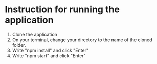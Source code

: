 # Instruction for running the application

1. Clone the application
2. On your terminal, change your directory to the name of the cloned folder.
3. Write "npm install" and click "Enter"
4. Write "npm start" and click "Enter"
